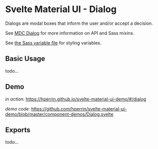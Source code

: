 # Svelte Material UI - Dialog

Dialogs are modal boxes that inform the user and/or accept a decision.

See [MDC Dialog](https://material.io/develop/web/components/dialogs/) for more information on API and Sass mixins.

See [the Sass variable file](https://github.com/material-components/material-components-web/blob/master/packages/mdc-dialog/_variables.scss) for styling variables.

## Basic Usage

todo...

## Demo

*in action:* https://hperrin.github.io/svelte-material-ui-demo/#/dialog

*demo code:* https://github.com/hperrin/svelte-material-ui-demo/blob/master/component-demos/Dialog.svelte

## Exports

todo...